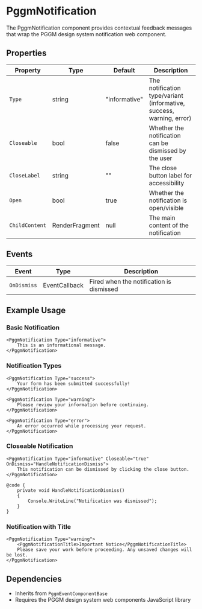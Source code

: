 # PggmNotification

The PggmNotification component provides contextual feedback messages that wrap the PGGM design system notification web component.

## Properties

| Property | Type | Default | Description |
|----------|------|---------|-------------|
| `Type` | string | "informative" | The notification type/variant (informative, success, warning, error) |
| `Closeable` | bool | false | Whether the notification can be dismissed by the user |
| `CloseLabel` | string | "" | The close button label for accessibility |
| `Open` | bool | true | Whether the notification is open/visible |
| `ChildContent` | RenderFragment | null | The main content of the notification |

## Events

| Event | Type | Description |
|-------|------|-------------|
| `OnDismiss` | EventCallback | Fired when the notification is dismissed |

## Example Usage

### Basic Notification

```razor
<PggmNotification Type="informative">
    This is an informational message.
</PggmNotification>
```

### Notification Types

```razor
<PggmNotification Type="success">
    Your form has been submitted successfully!
</PggmNotification>

<PggmNotification Type="warning">
    Please review your information before continuing.
</PggmNotification>

<PggmNotification Type="error">
    An error occurred while processing your request.
</PggmNotification>
```

### Closeable Notification

```razor
<PggmNotification Type="informative" Closeable="true" OnDismiss="HandleNotificationDismiss">
    This notification can be dismissed by clicking the close button.
</PggmNotification>

@code {
    private void HandleNotificationDismiss()
    {
        Console.WriteLine("Notification was dismissed");
    }
}
```

### Notification with Title

```razor
<PggmNotification Type="warning">
    <PggmNotificationTitle>Important Notice</PggmNotificationTitle>
    Please save your work before proceeding. Any unsaved changes will be lost.
</PggmNotification>
```

## Dependencies

- Inherits from `PggmEventComponentBase`
- Requires the PGGM design system web components JavaScript library